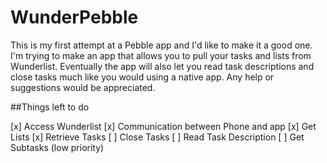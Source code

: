 WunderPebble
============
This is my first attempt at a Pebble app and I'd like to make it a good one. I'm trying to make an app that allows you to pull your tasks and lists from Wunderlist. Eventually the app will also let you read task descriptions and close tasks much like you would using a native app. Any help or suggestions would be appreciated.

##Things left to do

[x] Access Wunderlist
[x] Communication between Phone and app
[x] Get Lists
[x] Retrieve Tasks
[ ] Close Tasks
[ ] Read Task Description
[ ] Get Subtasks (low priority)
